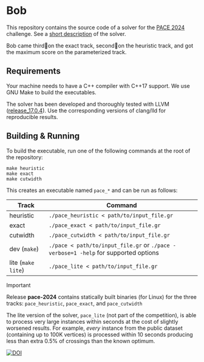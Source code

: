 # Bob
This repository contains the source code of a solver for the [PACE 2024](https://pacechallenge.org/2024/) challenge.
See a [short description](docs/pace24bob.pdf) of the solver.

Bob came third&#129353;on the exact track, second&#129352;on the heuristic track, and got the maximum score on the parameterized track.
    
## Requirements
Your machine needs to have a C++ compiler with C++17 support. We use GNU Make to build the executables.

The solver has been developed and thoroughly tested with LLVM ([release_17.0.4](https://releases.llvm.org/)). 
Use the corresponding versions of clang/lld for reproducible results.

## Building & Running

To build the executable, run one of the following commands at the root of the repository:
```
make heuristic
make exact
make cutwidth
```
This creates an executable named `pace_*` and can be run as follows:

| Track      | Command |
| -------------- | ------- |
| heuristic  | `./pace_heuristic < path/to/input_file.gr` |
| exact      | `./pace_exact < path/to/input_file.gr` |
| cutwidth   | `./pace_cutwidth < path/to/input_file.gr` |
| dev (`make`)       | `./pace < path/to/input_file.gr` or `./pace -verbose=1 -help` for supported options |
| lite (`make lite`)       | `./pace_lite < path/to/input_file.gr` |

> [!IMPORTANT]
> Release **pace-2024** contains statically built binaries (for Linux) for the three tracks: `pace_heuristic`, `pace_exact`, and `pace_cutwidth`

The lite version of the solver, `pace_lite` (not part of the competition), is able to process very large instances within seconds 
at the cost of slightly worsened results. For example, *every* instance from the public dataset (containing up to 100K vertices) is processed 
within 10 seconds producing less than extra 0.5% of crossings than the known optimum.

[![DOI](https://zenodo.org/badge/DOI/10.5281/zenodo.11551133.svg)](https://doi.org/10.5281/zenodo.11551133)
